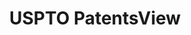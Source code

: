 ---
bigquery: https://console.cloud.google.com/bigquery?p=patents-public-data&d=patentsview&page=dataset
citation: Attribution should be given to PatentsView for use, distribution, or derivative
  works.
code: https://github.com/CSSIP-AIR/PatentsView-Code-Snippets/
contributors: USPTO
cost: None
description: 'PatentsView includes US patent data including raw data (summaries, applications,
  pregrant applications), disambugations of inventors and assignees, and inventor
  gender estimates.  Also foreign priority data, # of figures and sheets, and government
  interest statements.'
documentation: https://patentsview.org/query/builder-faqs
last_edit: Mon, 04 Apr 2022 19:02:57 GMT
location: https://patentsview.org/
maintained_by: USPTO
record_creation_timestamp: 12/2/2020 17:20:46
schema_fields: '[''disamb_inventor_id_20171226'', ''reldocno'', ''disamb_inventor_id_20180528'',
  ''term_extension'', ''id'', ''publication_number'', ''subgroup_id'', ''number'',
  ''disamb_inventor_id_20201229'', ''classification_data_source'', ''disamb_assignee_id_20181127'',
  ''disamb_inventor_id_20170808'', ''deceased'', ''disamb_inventor_id_20171003'',
  ''dependent'', ''city'', ''group'', ''title'', ''name'', ''group_id'', ''disamb_assignee_id_20191231'',
  ''citation_id'', ''mainclass_id'', ''section'', ''latin_name'', ''latlong'', ''attribution_status'',
  ''level_three'', ''main_group'', ''classification_value'', ''lawyer_id'', ''disamb_assignee_id_20190820'',
  ''action_date'', ''num_figures'', ''ipc_class'', ''disamb_inventor_id_20200630'',
  ''field_id'', ''organization'', ''disamb_assignee_id_20200331'', ''state'', ''filename'',
  ''doc_type'', ''disamb_inventor_id_20170307'', ''variety'', ''num_sheets'', ''lapse_of_patent'',
  ''f371_date'', ''f102_date'', ''contract_award_number'', ''date'', ''kind'', ''disamb_inventor_id_20191008'',
  ''county'', ''field_title'', ''level_two'', ''fname'', ''type'', ''series_code'',
  ''subgroup'', ''designation'', ''term_grant'', ''name_last'', ''disamb_inventor_id_20190312'',
  ''name_first'', ''_371_date'', ''country_transformed'', ''location_id'', ''disamb_assignee_id_20200929'',
  ''role'', ''subcategory_id'', ''category_id'', ''male_flag'', ''rel_id'', ''organization_id'',
  ''disamb_inventor_id_20181127'', ''text'', ''inventor_id'', ''application_id'',
  ''county_fips'', ''_102_date'', ''latitude'', ''abstract'', ''disamb_inventor_id_20200331'',
  ''disamb_assignee_id_20190312'', ''status'', ''lname'', ''disamb_inventor_id_20200929'',
  ''withdrawn'', ''state_fips'', ''subsection_id'', ''patent_id'', ''ipc_version_indicator'',
  ''gi_statement'', ''subclass_id'', ''disamb_inventor_id_20191231'', ''symbol_position'',
  ''rawassignee_id'', ''section_id'', ''num_claims'', ''rawinventor_id'', ''classification_level'',
  ''level_one'', ''category'', ''male'', ''rule_47'', ''longitude'', ''disamb_inventor_id_20190820'',
  ''sequence'', ''subclass'', ''disclaimer_date'', ''relkind'', ''applicant_type'',
  ''disamb_assignee_id_20191008'', ''term_disclaimer'', ''length'', ''rawlocation_id'',
  ''doctype'', ''exemplary'', ''sector_title'', ''assignee_id'', ''num'', ''classification_status'',
  ''uuid'', ''disamb_assignee_id_20200630'', ''country'']'
shortname: patentsview
tags:
- disambiguation
- United States
- gender
terms_of_use: Creative Commons Attribution 4.0 International License.
timeframe: 1963-1999
title: USPTO PatentsView
uuid: cf1780b1-e265-4e49-8d1d-83b9cfe0fd9a
---